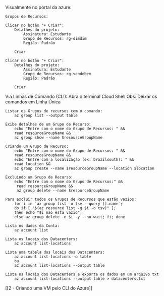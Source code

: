 
Visualmente no portal da azure:

	Grupos de Recursos:
	
	Clicar no botão "+ Criar":
		Detalhes do projeto:
			Assinatura: Estudante
			Grupo de Recursos: rg-dimdim
			Região: Padrão
		
		Criar
	
	Clicar no botão "+ Criar":
		Detalhes do projeto:
			Assinatura: Estudante
			Grupo de Recursos: rg-vendebem
			Região: Padrão
			
		Criar


Via Linhas de Comando (CLI):
	Abra o terminal Cloud Shell 
	Obs: Deixar os comandos em Linha Única
	
	Listar os Grupos de recursos com o comando:
		az group list --output table
		
	Exibe detalhes de um Grupo de Recurso:
		echo "Entre com o nome do Grupo de Recursos: " && 
		read resourceGroupName && 
		az group show --name $resourceGroupName
	
	Criando um Grupo de Recurso:
		echo "Entre com o nome do Grupo de Recursos: " && 
		read resourceGroupName && 
		echo "Entre com a localização (ex: brazilsouth): " &&
		read location &&
		az group create --name $resourceGroupName --location $location
		
	Excluindo um Grupo de Recurso:
		echo "Entre com o nome do Grupo de Recursos:" &&
		 read resourceGroupName && 
		 az group delete --name $resourceGroupName
		 
	Para excluir todos os Grupos de Recursos que estão vazios:
		for i in `az group list -o tsv --query [].name`; 
		do if [ "$(az resource list -g $i -o tsv)" ]; 
		then echo "$i nao esta vazio"; 
		else az group delete -n $i -y --no-wait; fi; done
		
	Lista os dados da Conta:
		az account list
		
	Lista os locais dos Datacenters:
		az account list-locations
		
	Lista uma tabela dos locais dos Datacenters:
		az account list-locations -o table 
		ou 
		az account list-locations --output table
		
	Lista os locais dos Datacenters e exporta os dados em um arquivo txt
		az account list-locations --output table > datacenters.txt


[[2 - Criando uma VM pelo CLI do Azure]]